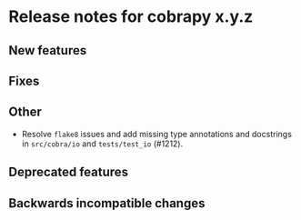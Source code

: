 # Release notes for cobrapy x.y.z

## New features

## Fixes

## Other

* Resolve `flake8` issues and add missing type annotations and docstrings in `src/cobra/io` and `tests/test_io` (#1212).

## Deprecated features

## Backwards incompatible changes
